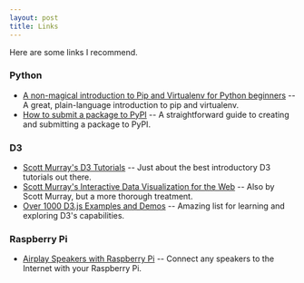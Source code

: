 ```yaml
---
layout: post
title: Links
---
```


Here are some links I recommend.

### Python

- [A non-magical introduction to Pip and Virtualenv for Python beginners](http://www.dabapps.com/blog/introduction-to-pip-and-virtualenv-python/) -- A great, plain-language introduction to pip and virtualenv.
- [How to submit a package to PyPI](http://peterdowns.com/posts/first-time-with-pypi.html) -- A straightforward guide to creating and submitting a package to PyPI.

### D3
- [Scott Murray's D3 Tutorials](http://alignedleft.com/tutorials/d3/) -- Just about the best introductory D3 tutorials out there.
- [Scott Murray's Interactive Data Visualization for the Web](http://chimera.labs.oreilly.com/books/1230000000345/index.html) -- Also by Scott Murray, but a more thorough treatment.
- [Over 1000 D3.js Examples and Demos](http://techslides.com/over-1000-d3-js-examples-and-demos/) -- Amazing list for learning and exploring D3's capabilities.


### Raspberry Pi
- [Airplay Speakers with Raspberry Pi](http://www.instructables.com/id/raspbAIRy-the-RaspberryPi-based-Airplay-speaker/?ALLSTEPS) -- Connect any speakers to the Internet with your Raspberry Pi.